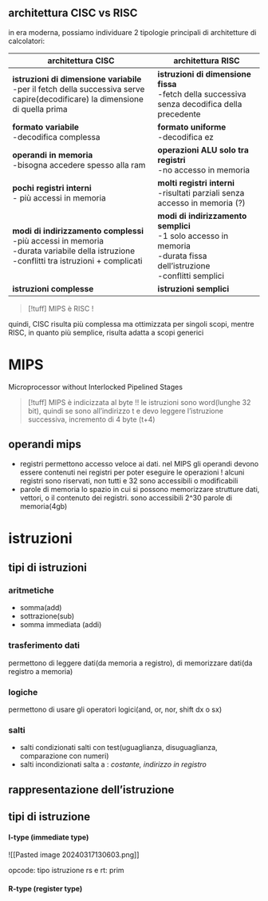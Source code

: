 ## architettura CISC vs RISC
in era moderna, possiamo individuare 2 tipologie principali di architetture di calcolatori:

| architettura CISC                                                                                                                               | architettura RISC                                                                                                         |
| ----------------------------------------------------------------------------------------------------------------------------------------------- | ------------------------------------------------------------------------------------------------------------------------- |
| **istruzioni di dimensione variabile**<br>-per il fetch della successiva serve capire(decodificare) la dimensione di quella prima               | **istruzioni di dimensione fissa**<br>-fetch della successiva senza decodifica della precedente                           |
| **formato variabile**<br>-decodifica complessa                                                                                                  | **formato uniforme**<br>-decodifica ez                                                                                    |
| **operandi in memoria**<br>-bisogna accedere spesso alla ram                                                                                    | **operazioni ALU solo tra registri**<br>-no accesso in memoria                                                            |
| **pochi registri interni**<br>- più accessi in memoria                                                                                          | **molti registri interni**<br>-risultati parziali senza accesso in memoria (?)                                            |
| **modi di indirizzamento complessi**<br>-più accessi in memoria<br>-durata variabile della istruzione<br>-conflitti tra istruzioni + complicati | **modi di indirizzamento semplici**<br>-1 solo accesso in memoria<br>-durata fissa dell’istruzione<br>-conflitti semplici |
| **istruzioni complesse**                                                                                                                        | **istruzioni semplici**                                                                                                   |
>[!tuff] MIPS è RISC !

quindi, CISC risulta più complessa ma ottimizzata per singoli scopi, mentre RISC, in quanto più semplice, risulta adatta a scopi generici

# MIPS
Microprocessor without Interlocked Pipelined Stages

>[!tuff] MIPS è indicizzata al byte !!
>le istruzioni sono word(lunghe 32 bit), quindi se sono all’indirizzo t e devo leggere l’istruzione successiva, incremento di 4 byte (t+4)

## operandi mips

- registri
	permettono accesso veloce ai dati. nel MIPS gli operandi devono essere contenuti nei registri per poter eseguire le operazioni ! alcuni registri sono riservati, non tutti e 32 sono accessibili o modificabili
- parole di memoria
	lo spazio in cui si possono memorizzare strutture dati, vettori, o il contenuto dei registri. sono accessibili 2^30 parole di memoria(4gb)

# istruzioni
## tipi di istruzioni
### aritmetiche
- somma(add)
- sottrazione(sub)
- somma immediata (addi)
### trasferimento dati
permettono di leggere dati(da memoria a registro), di memorizzare dati(da registro a memoria)
### logiche
permettono di usare gli operatori logici(and, or, nor, shift dx o sx)
### salti
- salti condizionati
	salti con test(uguaglianza, disuguaglianza, comparazione con numeri)
- salti incondizionati
	salta a : *costante, indirizzo in registro*

## rappresentazione dell’istruzione
## tipi di istruzione
#### I-type (immediate type)
![[Pasted image 20240317130603.png]]

opcode: tipo istruzione
rs e rt: prim
#### R-type (register type)
